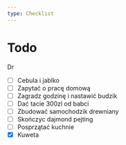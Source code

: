 ```yaml
---
type: Checklist
---
```


# Todo

Dr
- [ ] Cebula i jablko
- [ ] Zapytać o pracę domową
- [ ] Zagradz godzinę i nastawić budzik
- [ ] Dać tacie 300zl od babci
- [ ] Zbudować samochodzik drewniany
- [ ] Skończyc dajmond pejting
- [ ] Posprzątać kuchnie
- [x] Kuweta
